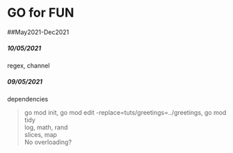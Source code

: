 # GO for FUN
##May2021-Dec2021

##### 10/05/2021
regex, channel

##### 09/05/2021
dependencies
> go mod init, go mod edit -replace=tuts/greetings=../greetings, go mod tidy  
> log, math, rand  
> slices, map  
No overloading?
